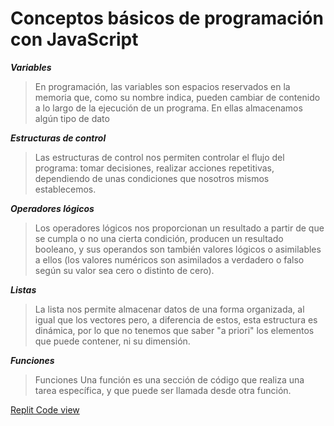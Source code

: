 # Conceptos básicos de programación con JavaScript

***Variables***
>En programación, las variables son espacios reservados en la memoria que, como su nombre indica, pueden cambiar de contenido a lo largo de la ejecución de un programa. En ellas almacenamos algún tipo de dato


***Estructuras de control***
>Las estructuras de control nos permiten controlar el flujo del programa: tomar decisiones, realizar acciones repetitivas, dependiendo de unas condiciones que nosotros mismos establecemos.


***Operadores lógicos***
>Los operadores lógicos nos proporcionan un resultado a partir de que se cumpla o no una cierta condición, producen un resultado booleano, y sus operandos son también valores lógicos o asimilables a ellos (los valores numéricos son asimilados a verdadero o falso según su valor sea cero o distinto de cero).


***Listas***
>La lista nos permite almacenar datos de una forma organizada, al igual que los vectores pero, a diferencia de estos, esta estructura es dinámica, por lo que no tenemos que saber "a priori" los elementos que puede contener, ni su dimensión.


***Funciones***
>Funciones Una función es una sección de código que realiza una tarea específica, y que puede ser llamada desde otra función. 

[Replit Code view](https://repl.it/@EduDevf/clase0repaso "replit") 
